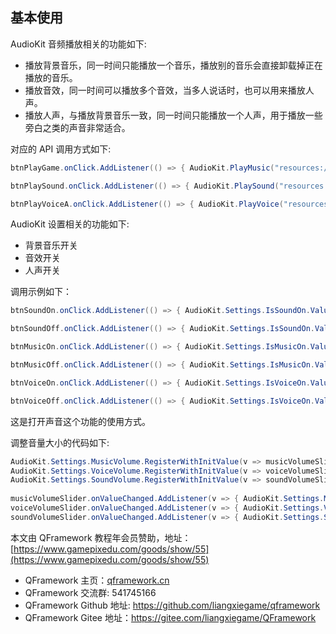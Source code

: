 ﻿## 基本使用

AudioKit 音频播放相关的功能如下:
* 播放背景音乐，同一时间只能播放一个音乐，播放别的音乐会直接卸载掉正在播放的音乐。
* 播放音效，同一时间可以播放多个音效，当多人说话时，也可以用来播放人声。
* 播放人声，与播放背景音乐一致，同一时间只能播放一个人声，用于播放一些旁白之类的声音非常适合。

对应的 API 调用方式如下:

```csharp
btnPlayGame.onClick.AddListener(() => { AudioKit.PlayMusic("resources://game_bg"); });

btnPlaySound.onClick.AddListener(() => { AudioKit.PlaySound("resources://game_bg"); });

btnPlayVoiceA.onClick.AddListener(() => { AudioKit.PlayVoice("resources://game_bg"); });
```


AudioKit 设置相关的功能如下:
* 背景音乐开关
* 音效开关
* 人声开关

调用示例如下：

```csharp
btnSoundOn.onClick.AddListener(() => { AudioKit.Settings.IsSoundOn.Value = true; });

btnSoundOff.onClick.AddListener(() => { AudioKit.Settings.IsSoundOn.Value = false; });

btnMusicOn.onClick.AddListener(() => { AudioKit.Settings.IsMusicOn.Value = true; });

btnMusicOff.onClick.AddListener(() => { AudioKit.Settings.IsMusicOn.Value = false; });

btnVoiceOn.onClick.AddListener(() => { AudioKit.Settings.IsVoiceOn.Value = true; });

btnVoiceOff.onClick.AddListener(() => { AudioKit.Settings.IsVoiceOn.Value = false; });
```
这是打开声音这个功能的使用方式。


调整音量大小的代码如下:

```csharp
AudioKit.Settings.MusicVolume.RegisterWithInitValue(v => musicVolumeSlider.value = v);
AudioKit.Settings.VoiceVolume.RegisterWithInitValue(v => voiceVolumeSlider.value = v);
AudioKit.Settings.SoundVolume.RegisterWithInitValue(v => soundVolumeSlider.value = v);
            
musicVolumeSlider.onValueChanged.AddListener(v => { AudioKit.Settings.MusicVolume.Value = v; });
voiceVolumeSlider.onValueChanged.AddListener(v => { AudioKit.Settings.VoiceVolume.Value = v; });
soundVolumeSlider.onValueChanged.AddListener(v => { AudioKit.Settings.SoundVolume.Value = v; });
```

本文由 QFramework 教程年会员赞助，地址：[https://www.gamepixedu.com/goods/show/55](https://www.gamepixedu.com/goods/show/55)

* QFramework 主页：[qframework.cn](https://qframework.cn)
* QFramework 交流群: 541745166
* QFramework Github 地址: <https://github.com/liangxiegame/qframework>
* QFramework Gitee 地址：<https://gitee.com/liangxiegame/QFramework>